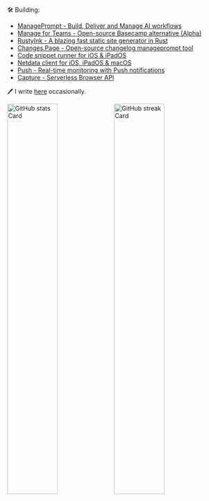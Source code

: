 🛠️ Building:
  - [ManagePrompt - Build, Deliver and Manage AI workflows](https://manageprompt.com)
  - [Manage for Teams - Open-source Basecamp alternative (Alpha)](http://managee.xyz)
  - [RustyInk - A blazing fast static site generator in Rust](https://github.com/arjunkomath/RustyInk)
  - [Changes.Page - Open-source changelog manageprompt tool](https://changes.page)
  - [Code snippet runner for iOS & iPadOS](https://code.techulus.com)
  - [Netdata client for iOS, iPadOS & macOS](https://github.com/arjunkomath/netdata-ios)
  - [Push - Real-time monitoring with Push notifications](https://push.techulus.com)
  - [Capture - Serverless Browser API](https://capture.techulus.in)

🖊️ I write [here](https://techulus.xyz) occasionally.

<p align="left">
  <img width="48%" src="https://github-readme-stats.vercel.app/api?username=arjunkomath&theme=react&hide_title=false&hide_rank=false&show_icons=false&include_all_commits=false&count_private=true&line_height=23" alt="GitHub stats Card" />
  <img width="48%" src="https://streak-stats.demolab.com/?user=arjunkomath&theme=react&hide_border=false&date_format=M+j%5B%2C+Y%5D&mode=daily&hide_total_contributions=false&hide_current_streak=false&hide_longest_streak=false&card_height=200" alt="GitHub streak Card" />
</p>
